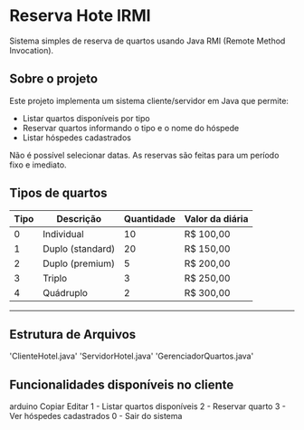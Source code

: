 # Reserva Hote lRMI

Sistema simples de reserva de quartos usando Java RMI (Remote Method Invocation).

## Sobre o projeto

Este projeto implementa um sistema cliente/servidor em Java que permite:

- Listar quartos disponíveis por tipo
- Reservar quartos informando o tipo e o nome do hóspede
- Listar hóspedes cadastrados

Não é possível selecionar datas. As reservas são feitas para um período fixo e imediato.

## Tipos de quartos

| Tipo | Descrição         | Quantidade | Valor da diária |
|------|-------------------|------------|-----------------|
| 0    | Individual         | 10         | R$ 100,00       |
| 1    | Duplo (standard)   | 20         | R$ 150,00       |
| 2    | Duplo (premium)    | 5          | R$ 200,00       |
| 3    | Triplo             | 3          | R$ 250,00       |
| 4    | Quádruplo          | 2          | R$ 300,00       |

---

## Estrutura de Arquivos

'ClienteHotel.java'
'ServidorHotel.java'
'GerenciadorQuartos.java'

## Funcionalidades disponíveis no cliente
arduino
Copiar
Editar
1 - Listar quartos disponíveis
2 - Reservar quarto
3 - Ver hóspedes cadastrados
0 - Sair do sistema
